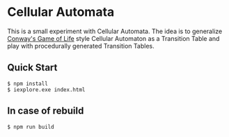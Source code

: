 # Cellular Automata

This is a small experiment with Cellular Automata. The idea is to generalize
[Conway's Game of Life](https://en.wikipedia.org/wiki/Conway%27s_Game_of_Life)
style Cellular Automaton as a Transition Table and play with procedurally
generated Transition Tables.

## Quick Start

```console
$ npm install
$ iexplore.exe index.html
```

## In case of rebuild

```console
$ npm run build
```